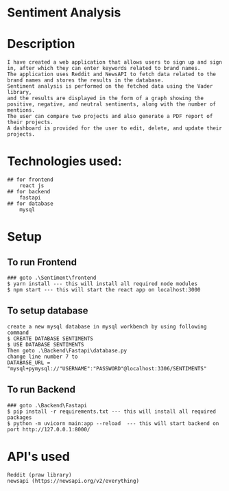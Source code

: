 # Sentiment Analysis 
# Description
    I have created a web application that allows users to sign up and sign in, after which they can enter keywords related to brand names. 
    The application uses Reddit and NewsAPI to fetch data related to the brand names and stores the results in the database. 
    Sentiment analysis is performed on the fetched data using the Vader library, 
    and the results are displayed in the form of a graph showing the positive, negative, and neutral sentiments, along with the number of mentions.
    The user can compare two projects and also generate a PDF report of their projects. 
    A dashboard is provided for the user to edit, delete, and update their projects.

# Technologies used:
    ## for frontend
        react js
    ## for backend
        fastapi
    ## for database
        mysql

# Setup 
## To run Frontend
    ### goto .\Sentiment\frontend
    $ yarn install --- this will install all required node modules
    $ npm start --- this will start the react app on localhost:3000
## To setup database
    create a new mysql database in mysql workbench by using following command
    $ CREATE DATABASE SENTIMENTS
    $ USE DATABASE SENTIMENTS
    Then goto .\Backend\Fastapi\database.py
    change line number 7 to 
    DATABASE_URL = "mysql+pymysql://"USERNAME":"PASSWORD"@localhost:3306/SENTIMENTS"
## To run Backend 
    ### goto .\Backend\Fastapi
    $ pip install -r requirements.txt --- this will install all required packages
    $ python -m uvicorn main:app --reload  --- this will start backend on port http://127.0.0.1:8000/


# API's used 
    Reddit (praw library)
    newsapi (https://newsapi.org/v2/everything)
